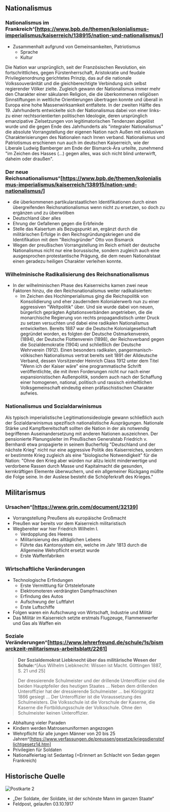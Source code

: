 ## Nationalismus

### Nationalismus im Frankreich^[https://www.bpb.de/themen/kolonialismus-imperialismus/kaiserreich/138915/nation-und-nationalismus/]

- Zusammenhalt aufgrund von Gemeinsamkeiten, Patriotismus
	- Sprache
	- Kultur

Die Nation war ursprünglich, seit der Französischen Revolution, ein fortschrittliches, gegen Fürstenherrschaft, Aristokratie und feudale Privilegienordnung gerichtetes Prinzip, das auf die nationale Volkssouveränität und die gleichberechtigte Verbindung sich selbst regierender Völker zielte. Zugleich gewann der Nationalismus immer mehr den Charakter einer säkularen Religion, die die überkommenen religiösen Sinnstiftungen in weltliche Orientierungen übertragen konnte und überall in Europa eine hohe Massenwirksamkeit entfaltete. In der zweiten Hälfte des 19. Jahrhunderts entwickelte sich der Nationalismus dabei von einer links- zu einer rechtsorientierten politischen Ideologie, deren ursprünglich emanzipative Zielsetzungen von legitimatorischen Tendenzen abgelöst wurde und die gegen Ende des Jahrhunderts als "integraler Nationalismus" die absolute Vorrangstellung der eigenen Nation nach Außen mit exklusiven Charakterisierungen des Nationalen nach Innen verband. Nationalismus und Patriotismus erschienen nun auch im deutschen Kaiserreich, wie der Liberale Ludwig Bamberger am Ende der Bismarck-Ära urteilte, zunehmend "im Zeichen des Hasses (…) gegen alles, was sich nicht blind unterwirft, daheim oder draußen".

### Der neue Reichsnationalismus^[https://www.bpb.de/themen/kolonialismus-imperialismus/kaiserreich/138915/nation-und-nationalismus/]

- die überkommenen partikularstaatlichen Identifikationen durch einen übergreifenden Reichsnationalismus wenn nicht zu ersetzen, so doch zu ergänzen und zu überwölben
- Deutschland über alles
- Ehrung der Gefallenen gegen die Erbfeinde
- Stelle das Kaisertum als Bezugspunkt an, ergänzt durch die militärischen Erfolge in den Reichsgründungskriegen und die Identifikation mit dem "Reichsgründer" Otto von Bismarck
- Wegen der preußischen Vorrangstellung im Reich erhielt der deutsche Nationalismus nicht nur eine borussische, sondern zugleich auch eine ausgesprochen protestantische Prägung, die dem neuen Nationalstaat einen geradezu heiligen Charakter verleihen konnte.

### Wilhelminische Radikalisierung des Reichsnationalismus

- In der wilhelminischen Phase des Kaiserreichs kamen zwei neue Faktoren hinzu, die den Reichsnationalismus weiter radikalisierten: 
	- Im Zeichen des Hochimperialismus ging die Reichspolitik von Konsolidierung und eher zauderndem Kolonialerwerb nun zu einer aggressiven "Weltpolitik" über. Und sie wurde dabei von neuen, bürgerlich geprägten Agitationsverbänden angetrieben, die die monarchische Regierung von rechts propagandistisch unter Druck zu setzen versuchten und dabei eine radikalen Nationalismus entwickelten. Bereits 1887 war die Deutsche Kolonialgesellschaft gegründet worden, es folgten der Deutsche Ostmarkenverein, (1894), der Deutsche Flottenverein (1898), der Reichsverband gegen die Sozialdemokratie (1904) und schließlich der Deutsche Wehrverein (1912). Einen besonders radikalen, pangermanisch-völkischen Nationalismus vertrat bereits seit 1891 der Alldeutsche Verband, dessen Vorsitzender Heinrich Class 1912 unter dem Titel "Wenn ich der Kaiser wäre" eine programmatische Schrift veröffentlichte, die mit ihren Forderungen nicht nur nach einer expansionistischen Außenpolitik, sondern auch nach der Schaffung einer homogenen, national, politisch und rassisch einheitlichen Volksgemeinschaft eindeutig einen präfaschistischen Charakter aufwies.

### Nationalismus und Sozialdarwinismus

Als typisch imperialistische Legitimationsideologie gewann schließlich auch der Sozialdarwinismus spezifisch nationalistische Ausprägungen. Nationale Stärke und Kampfbereitschaft sollten die Nation in der als notwendig begriffenen Auseinandersetzung mit anderen Nationen auszeichnen. Der pensionierte Planungsleiter im Preußischen Generalstab Friedrich v. Bernhardi etwa propagierte in seinem Bucherfolg "Deutschland und der nächste Krieg" nicht nur eine aggressive Politik des Kaiserreiches, sondern er bestimmte Krieg zugleich als eine "biologische Notwendigkeit" für die Nation: "Ohne den Krieg aber würden nur allzu leicht minderwertige und verdorbene Rassen durch Masse und Kapitalmacht die gesunden, kernkräftigen Elemente überwuchern, und ein allgemeiner Rückgang müßte die Folge seine. In der Auslese besteht die Schöpferkraft des Krieges."

## Militarismus

### Ursachen^[https://www.grin.com/document/32139]

- Vorrangstellung Preußens als europäische Großmacht
- Preußen war bereits vor dem Kaiserreich militaristisch
- Wegbereiter war hier Friedrich Wilhelm I.
	- Verdopplung des Heeres
	- Militarisierung des alltäglichen Lebens
	- Führte das Kantonsystem ein, welche im Jahr 1813 durch die Allgemeine Wehrpflicht ersetzt wurde
	- Erste Waffenfabriken

### Wirtschaftliche Veränderungen

- Technologische Erfindungen
	- Erste Vermittlung für Ortstelefonate
	- Elektromoteren verdrängten Dampfmaschinen
	- Erfindung des Autos
	- Aufschwung der Luftfahrt
	- Erste Luftschiffe
- Folgen waren ein Aufschwung von Wirtschaft, Industrie und Militär
- Das Militär im Kaiserreich setzte erstmals Flugzeuge, Flammenwerfer und Gas als Waffen ein

### Soziale Veränderungen^[https://www.lehrerfreund.de/schule/1s/bismarckzeit-militarismus-arbeitsblatt/2261]

> **Der Sozialdemokrat Liebknecht über das militärische Wesen der Schule:**^[Aus Wilhelm Liebknecht: Wissen ist Macht. Göttingen 1887, S. 21 und 25]
> 
> Der dressierende Schulmeister und der drillende Unteroffizier sind die beiden Hauptpfeiler des heutigen Staates … Neben dem drillenden Unteroffizier hat der dressierende Schulmeister … bei Königgrätz 1866 gesiegt … Der Unteroffizier ist die Voraussetzung des Schulmeisters. Die Volksschule ist die Vorschule der Kaserne, die Kaserne die Fortbildungsschule der Volksschule. Ohne den Schulmeister keinen Unteroffizier.

- Abhaltung vieler Paraden
- Kindern werden Matrosenuniformen angezogen
- Wehrpflicht für alle jungen Männer von 20 bis 25 Jahren^[https://www.verfassungen.de/preussen/gesetze/kriegsdienstpflichtgesetz14.htm]
- Privilegien für Soldaten
- Nationalfeiertag ist Sedantag (=Erinnert an Schlacht von Sedan gegen Frankreich)

## Historische Quelle

![Postkarte 2](Postkarte%202.jpeg)

- „Der Soldate, der Soldate, ist der schönste Mann im ganzen Staate“
- Feldpost, gelaufen 03.10.1917
